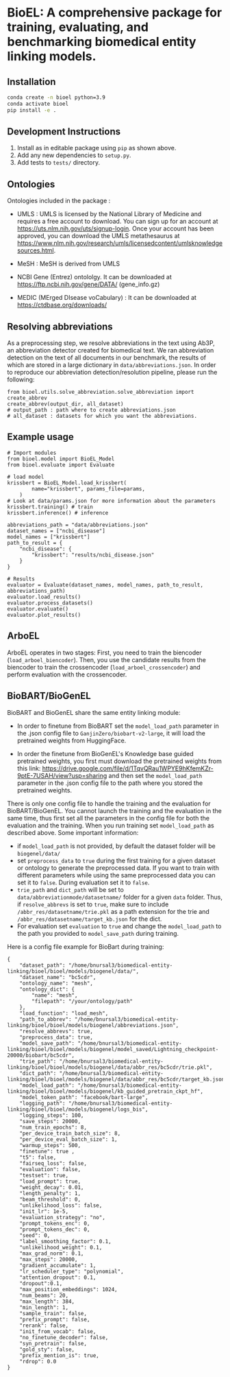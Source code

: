 # BioEL: A comprehensive package for training, evaluating, and benchmarking biomedical entity linking models.

## Installation
```bash
conda create -n bioel python=3.9
conda activate bioel
pip install -e .
```

## Development Instructions

1. Install as in editable package using `pip` as shown above.
1. Add any new dependencies to `setup.py`.
1. Add tests to `tests/` directory.

## Ontologies
Ontologies included in the package : 

- UMLS : UMLS is licensed by the National Library of Medicine and requires a free account to download. You can sign up for an account at https://uts.nlm.nih.gov/uts/signup-login. Once your account has been approved, you can download the UMLS metathesaurus at https://www.nlm.nih.gov/research/umls/licensedcontent/umlsknowledgesources.html.

- MeSH : MeSH is derived from UMLS

- NCBI Gene (Entrez) ontololgy. It can be downloaded at https://ftp.ncbi.nih.gov/gene/DATA/
(gene_info.gz)

- MEDIC (MErged DIsease voCabulary) : It can be downloaded at https://ctdbase.org/downloads/

## Resolving abbreviations
As a preprocessing step, we resolve abbreviations in the text using Ab3P, an abbreviation detector created for biomedical text. We ran abbreviation detection on the text of all documents in our benchmark, the results of which are stored in a large dictionary in `data/abbreviations.json`. In order to reproduce our abbreviation detection/resolution pipeline, please run the following:

```
from bioel.utils.solve_abbreviation.solve_abbreviation import create_abbrev
create_abbrev(output_dir, all_dataset)
# output_path : path where to create abbreviations.json
# all_dataset : datasets for which you want the abbreviations.
```

## Example usage
```
# Import modules
from bioel.model import BioEL_Model
from bioel.evaluate import Evaluate

# load model
krissbert = BioEL_Model.load_krissbert(
        name="krissbert", params_file=params,
    )
# Look at data/params.json for more information about the parameters
krissbert.training() # train
krissbert.inference() # inference

abbreviations_path = "data/abbreviations.json"
dataset_names = ["ncbi_disease"]
model_names = ["krissbert"]
path_to_result = {
    "ncbi_disease": {
        "krissbert": "results/ncbi_disease.json"
    }
}

# Results
evaluator = Evaluate(dataset_names, model_names, path_to_result, abbreviations_path)
evaluator.load_results()
evaluator.process_datasets()
evaluator.evaluate()
evaluator.plot_results()
```

## ArboEL


ArboEL operates in two stages: First, you need to train the biencoder (`load_arboel_biencoder`). Then, you use the candidate results from the biencoder to train the crossencoder (`load_arboel_crossencoder`) and perform evaluation with the crossencoder.


## BioBART/BioGenEL

BioBART and BioGenEL share the same entity linking module: 
- In order to finetune from BioBART set the `model_load_path` parameter in the .json config file to `GanjinZero/biobart-v2-large`, it will load the pretrained weights from HuggingFace.
  
- In order the finetune from BioGenEL's Knowledge base guided pretrained weights, you first must download the pretrained weights from this link: https://drive.google.com/file/d/1TqvQRau1WPYE9hKfemKZr-9ptE-7USAH/view?usp=sharing and then set the `model_load_path` parameter in the .json config file to the path where you stored the pretrained weights.

There is only one config file to handle the training and the evaluation for BioBART/BioGenEL. You cannot launch the training and the evaluation in the same time, thus first set all the parameters in the config file for both the evaluation and the training. When you run training set `model_load_path` as described above.
Some important information:
- if `model_load_path` is not provided, by default the dataset folder will be `biogenel/data/`
- set `preprocess_data` to `true` during the first training for a given dataset or ontology to generate the preprocessed data. If you want to train with different parameters while using the same preprocessed data you can set it to `false`. During evaluation set it to `false`.
- `trie_path` and `dict_path` will be set to `data/abbreviationmode/datasetname/` folder for a given `data` folder. Thus, if `resolve_abbrevs` is set to `true`, make sure to include `/abbr_res/datasetname/trie.pkl` as a path extension for the trie and `/abbr_res/datasetname/target_kb.json` for the dict.
- For evaluation set `evaluation` to `true` and change the `model_load_path` to the path you provided to `model_save_path` during training. 

Here is a config file example for BioBart during training:
```
{
    "dataset_path": "/home/bnursal3/biomedical-entity-linking/bioel/bioel/models/biogenel/data/",
    "dataset_name": "bc5cdr",
    "ontology_name": "mesh",
    "ontology_dict": {
        "name": "mesh",
        "filepath": "/your/ontology/path"
    },
    "load_function": "load_mesh",
    "path_to_abbrev": "/home/bnursal3/biomedical-entity-linking/bioel/bioel/models/biogenel/abbreviations.json",
    "resolve_abbrevs": true,
    "preprocess_data": true,
    "model_save_path": "/home/bnursal3/biomedical-entity-linking/bioel/bioel/models/biogenel/model_saved/Lightning_checkpoint-20000/biobart/bc5cdr",
    "trie_path": "/home/bnursal3/biomedical-entity-linking/bioel/bioel/models/biogenel/data/abbr_res/bc5cdr/trie.pkl",
    "dict_path": "/home/bnursal3/biomedical-entity-linking/bioel/bioel/models/biogenel/data/abbr_res/bc5cdr/target_kb.json",
    "model_load_path": "/home/bnursal3/biomedical-entity-linking/bioel/bioel/models/biogenel/kb_guided_pretrain_ckpt_hf",
    "model_token_path": "facebook/bart-large",
    "logging_path": "/home/bnursal3/biomedical-entity-linking/bioel/bioel/models/biogenel/logs_bis",
    "logging_steps": 100,
    "save_steps": 20000,
    "num_train_epochs": 8,
    "per_device_train_batch_size": 8,
    "per_device_eval_batch_size": 1,
    "warmup_steps": 500,
    "finetune": true ,
    "t5": false,
    "fairseq_loss": false,
    "evaluation": false,
    "testset": true,
    "load_prompt": true,
    "weight_decay": 0.01,
    "length_penalty": 1,
    "beam_threshold": 0,
    "unlikelihood_loss": false,
    "init_lr": 1e-5,
    "evaluation_strategy": "no",
    "prompt_tokens_enc": 0,
    "prompt_tokens_dec": 0,
    "seed": 0,
    "label_smoothing_factor": 0.1,
    "unlikelihood_weight": 0.1,
    "max_grad_norm": 0.1,
    "max_steps": 20000,
    "gradient_accumulate": 1,
    "lr_scheduler_type": "polynomial",
    "attention_dropout": 0.1,
    "dropout":0.1,
    "max_position_embeddings": 1024,
    "num_beams": 20,
    "max_length": 384,
    "min_length": 1,
    "sample_train": false,
    "prefix_prompt": false,
    "rerank": false,
    "init_from_vocab": false,
    "no_finetune_decoder": false,
    "syn_pretrain": false,
    "gold_sty": false,
    "prefix_mention_is": true,
    "rdrop": 0.0
}
```


<!-- TODO: Add quickstart, examples -->
